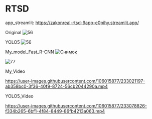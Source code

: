 # RTSD

app_streamlit: 
https://zakonreal-rtsd-9app-e0pihy.streamlit.app/

Original
![56](https://user-images.githubusercontent.com/106015877/232149851-d725de4e-1026-40d9-8d07-a2570e473660.jpg)

YOLO5
![56](https://user-images.githubusercontent.com/106015877/233093449-6fce1979-a201-42b2-a738-2f86844a6ed2.jpg)

My_model_Fast_R-CNN
![Снимок](https://user-images.githubusercontent.com/106015877/233064660-fde4ae8d-34aa-4be9-9e20-09c42e5c3240.PNG)

![77](https://github.com/zakonreal/RTSD/assets/106015877/2c45190f-15d6-4d58-92e8-62bc5a555c4b)

My_Video

https://user-images.githubusercontent.com/106015877/233021197-ab358bc0-3f36-40f9-8724-56cb2044290a.mp4



YOLO5_Video

https://user-images.githubusercontent.com/106015877/233078826-f334b265-6bf1-4f84-8449-86fb4213a063.mp4

